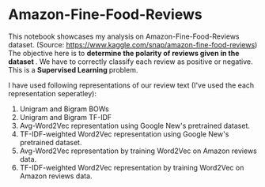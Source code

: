 # Amazon-Fine-Food-Reviews
This notebook showcases my analysis on Amazon-Fine-Food-Reviews dataset. (Source: https://www.kaggle.com/snap/amazon-fine-food-reviews)
The objective here is to <b> determine the polarity of reviews given in the dataset </b>. We have to correctly classify each review as positive or negative.
This is a <b> Supervised Learning </b> problem.

I have used following representations of our review text (I've used the each representation seperatley):
1. Unigram and Bigram BOWs
2. Unigram and Bigram TF-IDF
3. Avg-Word2Vec representation using Google New's pretrained dataset.
4. TF-IDF-weighted Word2Vec representation using Google New's pretrained dataset.
5. Avg-Word2Vec representation by training Word2Vec on Amazon reviews data.
6. TF-IDF-weighted Word2Vec representation by training Word2Vec on Amazon reviews data.

